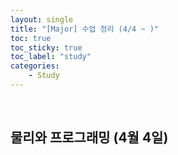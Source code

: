 ```yaml
---
layout: single
title: "[Major] 수업 정리 (4/4 ~ )"
toc: true
toc_sticky: true
toc_label: "study"
categories:
    - Study
---
```


<br>

## 물리와 프로그래밍 (4월 4일)

<br>

